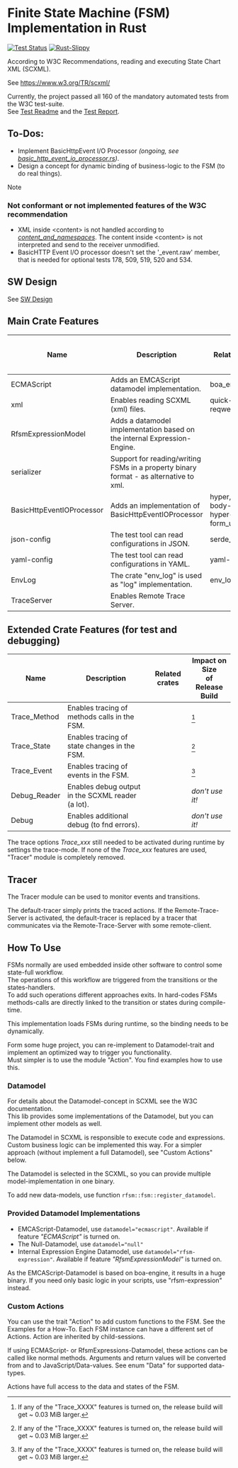 # Finite State Machine (FSM) Implementation in Rust

[![Test Status](https://github.com/BWeng20/rFSM/actions/workflows/rust.yml/badge.svg)](https://github.com/BWeng20/rFSM/actions/workflows/rust.yml) [![Rust-Slippy](https://github.com/BWeng20/rFSM/actions/workflows/rust-clippy.yml/badge.svg)](https://github.com/BWeng20/rFSM/actions/workflows/rust-clippy.yml)

According to W3C Recommendations, reading and executing State Chart XML (SCXML).

See https://www.w3.org/TR/scxml/

Currently, the project passed all 160 of the mandatory automated tests from the W3C test-suite.<br/>
See [Test Readme](test/w3c/README.md) and the [Test Report](test/w3c/REPORT.MD).

## To-Dos:

+ Implement BasicHttpEvent I/O Processor _(ongoing, see [basic_http_event_io_processor.rs](src/basic_http_event_io_processor.rs))_.
+ Design a concept for dynamic binding of business-logic to the FSM (to do real things). 


> [!NOTE]
> ### Not conformant or not implemented features of the W3C recommendation
> 
> + XML inside &lt;content> is not handled according to _[content_and_namespaces](doc/W3C_SCXML_2024_07_13/index.html#content_and_namespaces)_. The content inside &lt;content> is not
>  interpreted and send to the receiver unmodified.
> + BasicHTTP Event I/O processor doesn't set the '_event.raw' member, that is needed for optional 
>   tests 178, 509, 519, 520 and 534.

## SW Design

See [SW Design](SW_Design.md)

## Main Crate Features

| Name                      | Description                                                                           | Related crates                                            | Impact on Size<br/>of Release Build |
|---------------------------|---------------------------------------------------------------------------------------|-----------------------------------------------------------|-------------------------------------|
| ECMAScript                | Adds an EMCAScript datamodel implementation.                                          | boa_engine                                                | +&#160;~&#160;10.25&#160;MiB        |
| xml                       | Enables reading SCXML (xml) files.                                                    | quick-xml, reqwest                                        | +&#160;~&#160;2,5&#160;MiB          |
| RfsmExpressionModel       | Adds a datamodel implementation based on the internal Expression-Engine.              |                                                           | +&#160;~&#160;0.09&#160;MiB         |
| serializer                | Support for reading/writing FSMs in a property binary format - as alternative to xml. |                                                           | +&#160;~&#160;0.1 MiB               |
| BasicHttpEventIOProcessor | Adds an implementation of BasicHttpEventIOProcessor                                   | hyper, http-body-util, hyper-util, tokio, form_urlencoded | _- not finished -_                  |
| json-config               | The test tool can read configurations in JSON.                                        | serde_json                                                | +&#160;~&#160;0.003&#160;MiB        |
| yaml-config               | The test tool can read configurations in YAML.                                        | yaml-rust                                                 | -&#160;~&#160;0.001&#160;MiB        |
| EnvLog                    | The crate "env_log" is used as "log" implementation.                                  | env_log                                                   | +&#160;~&#160;1.21&#160;MiB         |
| TraceServer               | Enables Remote Trace Server.                                                          |                                                           | _- not finished -_                  |

## Extended Crate Features (for test and debugging)


| Name                      | Description                                                              | Related crates                                            | Impact on Size<br/>of Release Build |
|---------------------------|--------------------------------------------------------------------------|-----------------------------------------------------------|-------------------------------------|
| Trace_Method              | Enables tracing of methods calls in the FSM.                             |                                                           | [^1]                                |
| Trace_State               | Enables tracing of state changes in the FSM.                             |                                                           | [^1]                                |
| Trace_Event               | Enables tracing of events in the FSM.                                    |                                                           | [^1]                                |
| Debug_Reader              | Enables debug output in the SCXML reader (a lot).                        |                                                           | _don't use it!_                     |
| Debug                     | Enables additional debug (to fnd errors).                                |                                                           | _don't use it!_                     |


The trace options <i>Trace_xxx</i> still needed to be activated during runtime by settings the trace-mode.
If none of the <i>Trace_xxx</i> features are used, "Tracer" module is completely removed.

[^1]: If any of the "Trace_XXXX" features is turned on, the release build will get ~ 0.03 MiB larger. 

## Tracer

The Tracer module can be used to monitor events and transitions.<br/>

The default-tracer simply prints the traced actions. If the Remote-Trace-Server is activated, the default-tracer is 
replaced by a tracer that communicates via the Remote-Trace-Server with some remote-client.   

## How To Use

FSMs normally are used embedded inside other software to control some state-full workflow.<br/> 
The operations of this workflow are triggered from the transitions or the states-handlers.  
To add such operations different approaches exits. In hard-codes FSMs methods-calls are directly
linked to the transition or states during compile-time.<br/>

This implementation loads FSMs during runtime, so the binding needs to be dynamically.<br/> 

Form some huge project, you can re-implement to Datamodel-trait and implement an optimized way to trigger you 
functionality.<br/>
Must simpler is to use the module "Action". You find examples how to use this.

### Datamodel

For details about the Datamodel-concept in SCXML see the W3C documentation.<br/>
This lib provides some implementations of the Datamodel, but you can implement
other models as well.

The Datamodel in SCXML is responsible to execute code and expressions. Custom business logic
can be implemented this way. For a simpler approach (without implement a full Datamodel), see 
"Custom Actions" below.

The Datamodel is selected in the SCXML, so you can provide multiple model-implementation in
one binary.

To add new data-models, use function `rfsm::fsm::register_datamodel`.

### Provided Datamodel Implementations

+ EMCAScript-Datamodel, use `datamodel="ecmascript"`. Available if feature _"ECMAScript"_ is turned on.
+ The Null-Datamodel, use `datamodel="null"`
+ Internal Expression Engine Datamodel, use `datamodel="rfsm-expression"`. Available if feature _"RfsmExpressionModel"_ is turned on.

As the EMCAScript-Datamodel is based on boa-engine, it results in a huge binary. 
If you need only basic logic in your scripts, use "rfsm-expression" instead.

### Custom Actions

You can use the trait "Action" to add custom functions to the FSM. See the Examples for a How-To.
Each FSM instance can have a different set of Actions. Action are inherited by child-sessions.

If using ECMAScript- or RfsmExpressions-Datamodel, these actions can be called like normal methods. 
Arguments and return values will be converted from and to JavaScript/Data-values. See enum "Data" for supported data-types.

Actions have full access to the data and states of the FSM.
